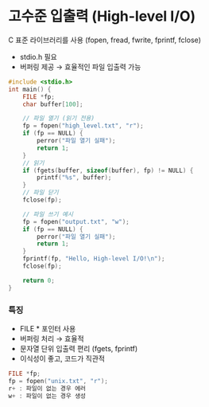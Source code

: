 
# 고수준 입출력 (High-level I/O)

C 표준 라이브러리를 사용 (fopen, fread, fwrite, fprintf, fclose)

- stdio.h 필요
- 버퍼링 제공 → 효율적인 파일 입출력 가능

``` c
#include <stdio.h>
int main() {
    FILE *fp;
    char buffer[100];

    // 파일 열기 (읽기 전용)
    fp = fopen("high_level.txt", "r");
    if (fp == NULL) {
        perror("파일 열기 실패");
        return 1;
    }
    // 읽기
    if (fgets(buffer, sizeof(buffer), fp) != NULL) {
        printf("%s", buffer);
    }
    // 파일 닫기
    fclose(fp);

    // 파일 쓰기 예시
    fp = fopen("output.txt", "w");
    if (fp == NULL) {
        perror("파일 열기 실패");
        return 1;
    }
    fprintf(fp, "Hello, High-level I/O!\n");
    fclose(fp);

    return 0;
}
```
### 특징
- FILE * 포인터 사용
- 버퍼링 처리 → 효율적
- 문자열 단위 입출력 편리 (fgets, fprintf)
- 이식성이 좋고, 코드가 직관적


```C
FILE *fp;
fp = fopen("unix.txt", "r");
r+ : 파일이 없는 경우 에러
w+ : 파일이 없는 경우 생성
```